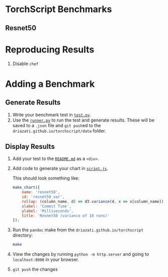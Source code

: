 # TorchScript Benchmarks

## Resnet50


<div id='basic'></div>


# Reproducing Results

1. Disable `chef`


# Adding a Benchmark

## Generate Results

1. Write your benchmark test in [`test.py`]().
2. Use the [`runner.py`]() to run the test and generate results. These will be saved to a `.json` file and `git push`ed to the `driazati.github.io/torchscript/data` folder.

## Display Results

1. Add your test to the [`README.md`](https://github.com/driazati/driazati.github.io/blob/master/torchscript/README.md) as a `<div>`.
2. Add code to generate your chart in [`script.js`](https://github.com/driazati/driazati.github.io/blob/master/torchscript/script.js).

    This should look something like:

    ```javascript
    make_chart({
        name: 'resnet50',
        id: 'resnet50_var',
        rollup: (column_name, d) => d3.variance(d, x => x[column_name]),
        xlabel: 'Commit Time',
        ylabel: 'Milliseconds',
        title: 'Resnet50 (variance of 10 runs)'
    });
    ```

3. Run the `pandoc` make from the `driazati.github.io/torchscript` directory:

    ```bash
    make
    ```

4. View the changes by running `python -m http.server` and going to `localhost:8000` in your browser.

5. `git push` the changes